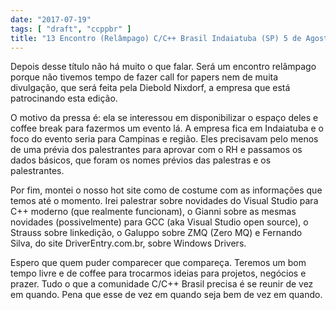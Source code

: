 ```yaml
---
date: "2017-07-19"
tags: [ "draft", "ccppbr" ]
title: "13 Encontro (Relâmpago) C/C++ Brasil Indaiatuba (SP) 5 de Agosto de 2017"
---
```

Depois desse título não há muito o que falar. Será um encontro relâmpago porque não tivemos tempo de fazer call for papers nem de muita divulgação, que será feita pela Diebold Nixdorf, a empresa que está patrocinando esta edição.

O motivo da pressa é: ela se interessou em disponibilizar o espaço deles e coffee break para fazermos um evento lá. A empresa fica em Indaiatuba e o foco do evento seria para Campinas e região. Eles precisavam pelo menos de uma prévia dos palestrantes para aprovar com o RH e passamos os dados básicos, que foram os nomes prévios das palestras e os palestrantes.

Por fim, montei o nosso hot site como de costume com as informações que temos até o momento. Irei palestrar sobre novidades do Visual Studio para C++ moderno (que realmente funcionam), o Gianni sobre as mesmas novidades (possivelmente) para GCC (aka Visual Studio open source), o Strauss sobre linkedição, o Galuppo sobre ZMQ (Zero MQ) e Fernando Silva, do site DriverEntry.com.br, sobre Windows Drivers.

Espero que quem puder comparecer que compareça. Teremos um bom tempo livre e de coffee para trocarmos ideias para projetos, negócios e prazer. Tudo o que a comunidade C/C++ Brasil precisa é se reunir de vez em quando. Pena que esse de vez em quando seja bem de vez em quando.
